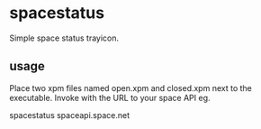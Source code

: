 # spacestatus

Simple space status trayicon.

## usage

Place two xpm files named open.xpm and closed.xpm next to the executable.
Invoke with the URL to your space API eg.

spacestatus spaceapi.space.net
